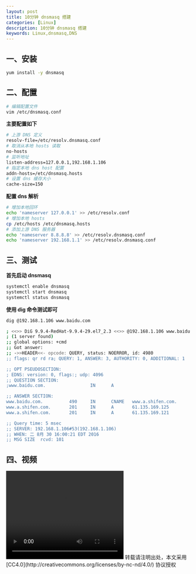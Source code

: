 ```yaml
---
layout: post
title: 10分钟 dnsmasq 搭建
categories: [Linux]
description: 10分钟 dnsmasq 搭建
keywords: Linux,dnsmasq,DNS
---
```



## 一、安装

``` sh
yum install -y dnsmasq
```

## 二、配置

``` sh
# 编辑配置文件
vim /etc/dnsmasq.conf
```

**主要配置如下**

``` sh
# 上游 DNS 定义
resolv-file=/etc/resolv.dnsmasq.conf
# 取消从本地 hosts 读取
no-hosts
# 监听地址
listen-address=127.0.0.1,192.168.1.106
# 指定本地 dns host 配置
addn-hosts=/etc/dnsmasq.hosts
# 设置 dns 缓存大小
cache-size=150
```

<!--more-->

**配置 dns 解析**

``` sh
# 增加本地回环
echo 'nameserver 127.0.0.1' >> /etc/resolv.conf
# 增加本地 hosts
cp /etc/hosts /etc/dnsmasq.hosts
# 添加上游 DNS 服务器
echo 'nameserver 8.8.8.8' >> /etc/resolv.dnsmasq.conf
echo 'nameserver 192.168.1.1' >> /etc/resolv.dnsmasq.conf
```

## 三、测试

**首先启动 dnsmasq**

``` sh
systemctl enable dnsmasq
systemctl start dnsmasq
systemctl status dnsmasq
```

**使用 dig 命令测试即可**

``` sh
dig @192.168.1.106 www.baidu.com

; <<>> DiG 9.9.4-RedHat-9.9.4-29.el7_2.3 <<>> @192.168.1.106 www.baidu.com
; (1 server found)
;; global options: +cmd
;; Got answer:
;; ->>HEADER<<- opcode: QUERY, status: NOERROR, id: 4980
;; flags: qr rd ra; QUERY: 1, ANSWER: 3, AUTHORITY: 0, ADDITIONAL: 1

;; OPT PSEUDOSECTION:
; EDNS: version: 0, flags:; udp: 4096
;; QUESTION SECTION:
;www.baidu.com.                 IN      A

;; ANSWER SECTION:
www.baidu.com.          490     IN      CNAME   www.a.shifen.com.
www.a.shifen.com.       201     IN      A       61.135.169.125
www.a.shifen.com.       201     IN      A       61.135.169.121

;; Query time: 5 msec
;; SERVER: 192.168.1.106#53(192.168.1.106)
;; WHEN: 二 8月 30 16:00:21 EDT 2016
;; MSG SIZE  rcvd: 101
```

## 四、视频

<video src="https://mritd.b0.upaiyun.com/videos/dnsmasq-2016-09-01_16.27.12.mkv" width="320" height="240" controls="controls">
Your browser does not support the video tag.
</video>
转载请注明出处，本文采用 [CC4.0](http://creativecommons.org/licenses/by-nc-nd/4.0/) 协议授权

